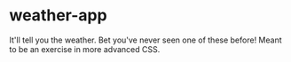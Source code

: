 # weather-app

It'll tell you the weather. Bet you've never seen one of these before!
Meant to be an exercise in more advanced CSS.